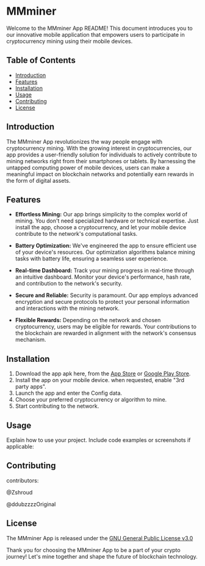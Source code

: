 # MMminer

Welcome to the MMminer App README! This document introduces you to our innovative mobile application that empowers users to participate in cryptocurrency mining using their mobile devices.


## Table of Contents

- [Introduction](#introduction)
- [Features](#features)
- [Installation](#installation)
- [Usage](#usage)
- [Contributing](#contributing)
- [License](#license)

## Introduction

The MMminer App revolutionizes the way people engage with cryptocurrency mining. With the growing interest in cryptocurrencies, our app provides a user-friendly solution for individuals to actively contribute to mining networks right from their smartphones or tablets. By harnessing the untapped computing power of mobile devices, users can make a meaningful impact on blockchain networks and potentially earn rewards in the form of digital assets.

## Features

- **Effortless Mining:** Our app brings simplicity to the complex world of mining. You don't need specialized hardware or technical expertise. Just install the app, choose a cryptocurrency, and let your mobile device contribute to the network's computational tasks.

- **Battery Optimization:** We've engineered the app to ensure efficient use of your device's resources. Our optimization algorithms balance mining tasks with battery life, ensuring a seamless user experience.

- **Real-time Dashboard:** Track your mining progress in real-time through an intuitive dashboard. Monitor your device's performance, hash rate, and contribution to the network's security.

- **Secure and Reliable:** Security is paramount. Our app employs advanced encryption and secure protocols to protect your personal information and interactions with the mining network.

- **Flexible Rewards:** Depending on the network and chosen cryptocurrency, users may be eligible for rewards. Your contributions to the blockchain are rewarded in alignment with the network's consensus mechanism.


## Installation

1. Download the app apk here, from the [App Store](#) or [Google Play Store](#).
2. Install the app on your mobile device. when requested, enable "3rd party apps".
3. Launch the app and enter the Config data.
4. Choose your preferred cryptocurrency or algorithm to mine.
5. Start contributing to the network.

## Usage

Explain how to use your project. Include code examples or screenshots if applicable:


## Contributing

contributors:

@Zshroud

@ddubzzzzOriginal


## License

The MMminer App is released under the [GNU General Public License v3.0](LICENSE)

Thank you for choosing the MMminer App to be a part of your crypto journey! Let's mine together and shape the future of blockchain technology.
